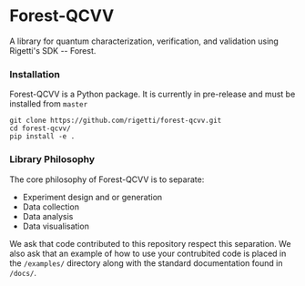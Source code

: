 # Forest-QCVV

A library for quantum characterization, verification, and validation using Rigetti's SDK -- Forest. 


### Installation

Forest-QCVV is a Python package. It is currently in pre-release and must be installed from `master`

    git clone https://github.com/rigetti/forest-qcvv.git
    cd forest-qcvv/
    pip install -e .

### Library Philosophy

The core philosophy of Forest-QCVV is to separate: 

* Experiment design and or generation
* Data collection
* Data analysis
* Data visualisation

We ask that code contributed to this repository respect this separation. We also ask that an example of how to use your contrubited code is placed in the `/examples/` directory along with the standard documentation found in `/docs/`.


